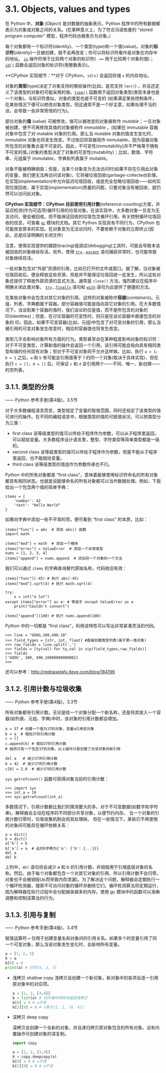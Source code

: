 # 3.1. Objects, values and types

在 Python 中，**对象** (*Object*) 是对数据的抽象表示。Python 程序中的所有数据都表示为对象或对象之间的关系。(在某种意义上，为了符合冯诺依曼的 “stored program computer” 模型，程序代码也被表示为对象。)

每个对象都有一个标识符(identity)、一个类型(type)和一个值(value)。对象的**标识符**(*identity*)一旦被创建，就不会再改变；你可以将标识符看作是对象在内存中的地址。 [`is`](https://docs.python.org/3.6/reference/expressions.html#is) 操作符用于比较两个对象的标识符( ` ==` 用于比较两个对象的值)； [`id()`](https://docs.python.org/3.6/library/functions.html#id) 函数会返回对象的标识符(用整数表示)。

**CPython 实现细节：**对于 CPython，`id(x)` 会返回存储 `x` 的内存地址。

对象的**类型**(type)决定了对象支持的哪些操作(比如，是否支持 `len()`) ，并且还定义了该类型的对象的可能采用的值。[`type()`](https://docs.python.org/3.6/library/functions.html#type) 函数用于返回对象类型(类型本身也是一个对象)。与标识符类似，对象的类型也是不可变的 (如果满足某些控制条件，在某些情况下便可以修改对象类型。但这通常不是一个好主意，如果处理不当的话，会导致一些非常奇怪的行为)。

部分对象的**值** (value) 可被修改。值可以被改变的对象被称作 *mutable*；一旦对象被创建，便不可再修改其值的对象被称作 *immutable* 。(如果在 immutable 容器对象中包含了对 mutable 对象的引用。那么当 mutable 对象的值发生变化时，immutable 对象也将发生改变。不过依旧将容器视作 immutable，因为容器对象所包含的对象集合是不可变的。因此，不可变性(immutability)并不严格等于拥有不可变的值。)对象的类型决定了对象的可变性(mutability)；比如，数值、字符串、元组属于 immutable，字典和列表属于 mutable。

对象不能被明确销毁；但是，当某个对象变为无法访问时(如果不存在引用此对象的变量，我们便无法再访问该对象)，它将被垃圾回收(garbage-collected)处理。在实现(implementation)中允许延迟垃圾回收，或是完全忽略垃圾回收——如何实现垃圾回收，属于实现(implementation)质量的问题，只要对象没有被回收，就仍然可以访问此对象。

**CPython 实现细节：**CPython 目前使用**引用计数**(reference-counting)方案，并延迟检测(作为可选项)循环引用的垃圾对象。在该实现中，大多数对象一旦变为无法访问，便会被回收。但不能保证回收的垃圾包含循环引用。有关控制循环垃圾回收的信息，可查看  [`gc`](https://docs.python.org/3.6/library/gc.html#module-gc) 模块的文档。其它 Python 实现具有不同行为，CPython 也可能改变原本的实现。在对象变为无法访问时，不要依赖于对象的立即终止(因此，总是应该明确的关闭文件)

注意，使用实现提供的跟踪(tracing)或调试(debugging)工具时，可能会导致本该被回收的对象继续存活。另外，使用  [`try`](https://docs.python.org/3.6/reference/compound_stmts.html#try)…[`except`](https://docs.python.org/3.6/reference/compound_stmts.html#except) 语句捕获异常时，也可能导致对象继续存活。

一些对象包含对“外部”资源的引用，比如已打开的文件或窗口。据了解，当对象被垃圾回收后，便会释放这些资源，但是并不能保证垃圾回收一定发生，所以这些对象还提供了释放外部资源的显式方法，通常是 `close()` 方法。强烈建议在程序中明确关闭此类对象， [`try`](https://docs.python.org/3.6/reference/compound_stmts.html#try)…[`finally`](https://docs.python.org/3.6/reference/compound_stmts.html#finally) 语句和 [`with`](https://docs.python.org/3.6/reference/compound_stmts.html#with) 语句为此提供了便捷的方法。

在某些对象中会包含对其它对象的引用，这样的对象被称作**容器**(*containers*)。元组、列表、字典都属于容器。部分容器值可能是指向其它对象的引用。在大多数情况下，当谈到某个容器的值时，我们谈论的仅是值，而不是所包含的对象的 ID(identities)；但是，在讨论容器的可变性时，则只是在谈论容器中直接包含的对象的 ID。因此，如果不可变容器(比如，元组)中包含了对可变对象的引用，那么当被引用的可变对象发生改变时，相应的容器值也将发生改变。

类型几乎会影响对象所有方面的行为。类型甚至会在某种程度影响对象的标识符：对于不可变类型，计算新值的操作会返回一个引用，该引用可能会指向具有相同类型和值的任何现有对象；但对于不可变对象则不允许这样做。比如，执行  `a = 1; b = 1` 之后，`a` 和 `b` 有可能会引用值等于 1 的同一个对象(取决于具体实现)，但在执行 `c = []; d = []` 后，可保证 `c` 和 `d` 会引用两个——不同、唯一、新创建——的空列表。

## 3.1.1. 类型的分类

—— Python 参考手册(第4版)，3.5节

对于大多数编程语言而言，类型规定了变量的取值范围，同时还规定了该类型的值可进行的操作。在不同的编程语言中，根据类型的值的可赋值状况，可以把类型分为三类：

- first class
  该等级类型的值可以传给子程序作为参数，可以从子程序里返回，可以赋给变量。大多数程序设计语言里，整型、字符类型等简单类型都是一级的。 
- second class
  该等级类型的值可以传给子程序作为参数，但是不能从子程序里返回，也不能赋给变量。 
- third class
  该等级类型的值连作为参数传递也不行。

Python 中的所有对象都是 “first class”，意味着能够使用标识符命名的所有对象都具有相同状态。也就是说能够命名的所有对象都可以当作数据处理。例如，下面给出一个包含两个值的简单字典：

```
items = {
    'number': 42
    'text': "Hello World"
}
```

如果向字典中添加一些不平常的项，便可看到 “first class” 的本质，比如：

```
items["func"] = abs  # 添加 abs() 函数
import math

items["mod"] = math  # 添加一个模块
items["error"] = ValueError  # 添加一个异常类型
nums = [1, 2, 3, 4]
items["append"] = nums.append  # 添加另一个对象的一个方法
```

我们可以通过 `items` 的字典查询替代原始名称，代码依旧有效：

```
items["func"](-45) # 执行 abs(-45)
items["mod"].sqrt(4) # 执行 math.sqrt(4)

try:
    x = int("a lot")
except items["error"] as e: # 等效于 except ValueError as e
    print("Couldn't convert")

items["append"](100) # 执行 nums.append(100)
```

Python 中的一切都是 “first class”，利用该特性可以写出非常紧凑灵活的代码。

```
>>> line = "GOOG,100,490.10"
>>> field_types = [str, int, float] #直接创建类型列表(属于第一类对象)
>>> raw_fields = line.split(',')
>>> fields = [ty(val) for ty,val in zip(field_types,raw_fields)]
>>> fields
['GOOG', 100, 490.10000000000002]
>>>
```

还可以参考：http://rednaxelafx.iteye.com/blog/184199

## 3.1.2. 引用计数与垃圾收集

—— Python 参考手册(第4版)，3.3节

所有对象都有引用计数。无论是给一个对象分配一个新名称，还是将其放入一个容器(如列表、元组、字典)中时，该对象的引用计数都会增加。

```
a = 37 # 创建一个值为37的对象，变量a引用该对象
b = a  # 增加37的引用计数
c = []
c.append(b) # 增加37的引用计数
# 始终只有一个包含37的对象，以上操作只是创建了对该对象的新引用

del a   # 减少37的引用计数
b = 42  # 减少37的引用计数
c[0] = 2.0  # 减少37的引用计数
```

`sys.getrefcount()` 函数可获得对象当前的引用计数：

```
>>> import sys
>>> int_a = 19
>>> sys.getrefcount(int_a)
```

多数情况下，引用计数都比我们的猜测要大的多。对于不可变数据(如数字和字符串)，解释器会主动在程序的不同部分共享对象，以便节约内存。
当一个对象的引用计数归零时，垃圾收集机制会将其处理掉。
但在一些情况下，某些已不再使用的对象间可能存在循环依赖关系：

```
a = dict()
b = dict()
a['b'] = b
b['a'] = a  # 此时b字典为{'a': {'b': {...}}}
del a
del b
```

上列中，`del` 语句将会减少 a 和 b 的引用计数，并销毁用于引用底层对象的名称。然后，由于每个对象都包含一个对其它对象的引用，所以引用计数不会归零，对象也不会被销毁(从而导致内存泄漏)。为了解决这个问题，解释器会定期执行一个循环检测器，搜索不可访问对象的循环并删除它们。循环检测算法将定期运行，因为解释器在执行过程中会分配越来越多的内存。使用 gc 模块中的函数可以准确调整和控制该算法的行为。

## 3.1.3. 引用与复制

—— Python 参考手册(第4版)，3.4节

赋值运算符 `=` 仅用于创建变量名和对象间的引用关系。如果多个的变量引用了同一个可变对象，那么当该对象发生变化时，会影响所有变量。

```python
a = [1, 2, 3]
b = a
b[0] = 4 
print(a) # 打印[4, 2, 3]
```

- 浅拷贝 shallow copy
  浅拷贝会创建一个新对象，新对象中的各项会逐一引用原对象中的对应项。

  ```python
  a = [1, 2, [3,4]]
  b = list(a) # 切片操作同样会返回浅拷贝
  b[0] = 4 # a不变
  b[2][0] = 0 # a等于[1, 2, [0, 4]]
  ```

- 深拷贝 deep copy 

  深拷贝会创建一个全新的对象，并且递归拷贝原对象包含的所有对象。没有内置操作可创建对象的深复制。

  ```python
  import copy
  
  a = [1, 2, [3,4]]
  b = copy.deepcopy(a)
  b[0] = 4 # a不变
  b[2][0] = 0 # a不变
  ```

